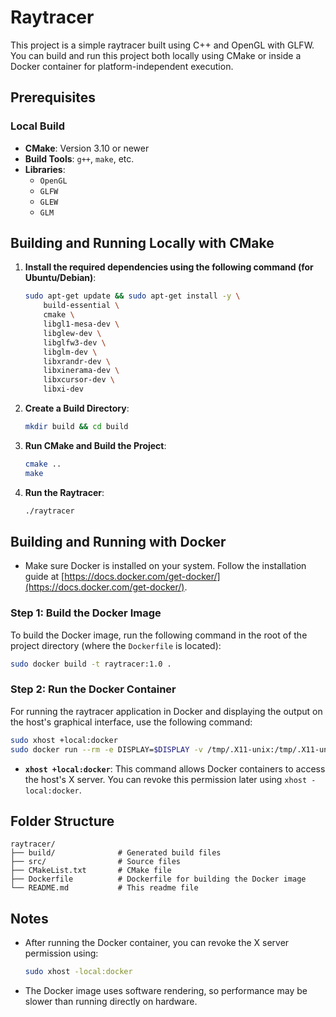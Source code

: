 
# Raytracer

This project is a simple raytracer built using C++ and OpenGL with GLFW. You can build and run this project both locally using CMake or inside a Docker container for platform-independent execution.

## Prerequisites

### Local Build

- **CMake**: Version 3.10 or newer
- **Build Tools**: `g++`, `make`, etc.
- **Libraries**:
  - `OpenGL`
  - `GLFW`
  - `GLEW`
  - `GLM`

## Building and Running Locally with CMake

1. **Install the required dependencies using the following command (for Ubuntu/Debian)**:

    ```bash
    sudo apt-get update && sudo apt-get install -y \
        build-essential \
        cmake \
        libgl1-mesa-dev \
        libglew-dev \
        libglfw3-dev \
        libglm-dev \
        libxrandr-dev \
        libxinerama-dev \
        libxcursor-dev \
        libxi-dev
    ```

2. **Create a Build Directory**:

   ```bash
   mkdir build && cd build
   ```

3. **Run CMake and Build the Project**:

   ```bash
   cmake ..
   make
   ```

4. **Run the Raytracer**:

   ```bash
   ./raytracer
   ```

## Building and Running with Docker
- Make sure Docker is installed on your system. Follow the installation guide at [https://docs.docker.com/get-docker/](https://docs.docker.com/get-docker/).

### Step 1: Build the Docker Image

To build the Docker image, run the following command in the root of the project directory (where the `Dockerfile` is located):

```bash
sudo docker build -t raytracer:1.0 .
```

### Step 2: Run the Docker Container

For running the raytracer application in Docker and displaying the output on the host's graphical interface, use the following command:

```bash
sudo xhost +local:docker
sudo docker run --rm -e DISPLAY=$DISPLAY -v /tmp/.X11-unix:/tmp/.X11-unix --device /dev/dri --name raytracer raytracer:1.0
```

- **`xhost +local:docker`**: This command allows Docker containers to access the host's X server. You can revoke this permission later using `xhost -local:docker`.

## Folder Structure

```
raytracer/
├── build/              # Generated build files
├── src/                # Source files
├── CMakeList.txt       # CMake file
├── Dockerfile          # Dockerfile for building the Docker image
└── README.md           # This readme file
```

## Notes

- After running the Docker container, you can revoke the X server permission using:
  ```bash
  sudo xhost -local:docker
  ```
- The Docker image uses software rendering, so performance may be slower than running directly on hardware.